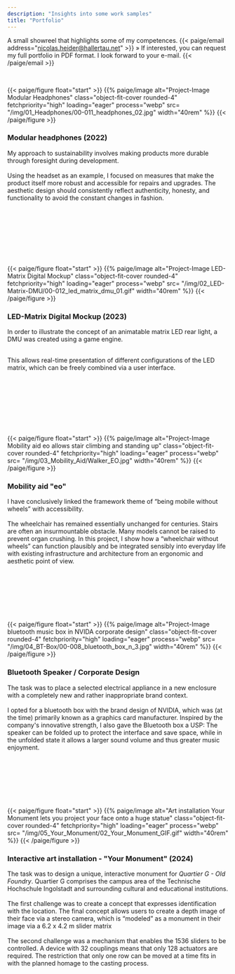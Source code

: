 ```yaml
---
description: "Insights into some work samples"
title: "Portfolio"
---
```


A small showreel that highlights some of my competences.
 {{< paige/email address="nicolas.heider@hallertau.net" >}} » If interested, you can request my full portfolio in PDF format. I look forward to your e-mail. {{< /paige/email >}} 

</p>
<br>


<!-- 01 Headphones -->

{{< paige/figure float="start" >}}
{{% paige/image alt="Project-Image Modular Headphones"  class="object-fit-cover rounded-4" fetchpriority="high"  loading="eager" process="webp" src= "/img/01_Headphones/00-011_headphones_02.jpg" width="40rem" %}} 
{{< /paige/figure >}}

<h3> Modular headphones (2022) </h3> 

My approach to sustainability involves making products more durable through foresight during development. <br><br>
Using the headset as an example, I focused on measures that make the product itself more robust and accessible for repairs and upgrades.
The aesthetic design should consistently reflect authenticity, honesty, and functionality to avoid the constant changes in fashion.


<br><br>


</p><br><br><br><br>



<!-- 02 LED-Matrix -->

{{< paige/figure float="start" >}}
{{% paige/image alt="Project-Image LED-Matrix Digital Mockup"  class="object-fit-cover rounded-4" fetchpriority="high"  loading="eager" process="webp" src= "/img/02_LED-Matrix-DMU/00-012_led_matrix_dmu_01.gif" width="40rem" %}} 
{{< /paige/figure >}}

<h3> LED-Matrix Digital Mockup (2023) </h3> 

In order to illustrate the concept of an animatable matrix LED rear light, a DMU was created using a game engine.<br><br>

This allows real-time presentation of different configurations of the LED matrix, which can be freely combined via a user interface.



<br><br>


</p><br><br><br><br>




<!-- 03 Mobility Aid -->

{{< paige/figure float="start" >}}
{{% paige/image alt="Project-Image Mobility aid eo allows stair climbing and standing up" class="object-fit-cover rounded-4" fetchpriority="high"  loading="eager" process="webp" src= "/img/03_Mobility_Aid/Walker_EO.jpg" width="40rem" %}} 
{{< /paige/figure >}}

<h3> Mobility aid "eo" </h3> 

I have conclusively linked the framework theme of “being mobile without wheels” with accessibility. <br><br> The wheelchair has remained essentially unchanged for centuries. Stairs are often an insurmountable obstacle. Many models cannot be raised to prevent organ crushing. In this project, I show how a “wheelchair without wheels” can function plausibly and be integrated sensibly into everyday life with existing infrastructure and architecture from an ergonomic and aesthetic point of view.


<br><br>



</p><br><br><br>



<!-- 04 Nvidia Bluetooth Box -->

{{< paige/figure float="start" >}}
{{% paige/image alt="Project-Image bluetooth music box in NVIDA corporate design" class="object-fit-cover rounded-4" fetchpriority="high"  loading="eager" process="webp" src= "/img/04_BT-Box/00-008_bluetooth_box_n_3.jpg" width="40rem" %}} 
{{< /paige/figure >}}

<h3> Bluetooth Speaker / Corporate Design </h3>

The task was to place a selected electrical appliance in a new enclosure with a completely new and rather inappropriate brand context.<br><br>
I opted for a bluetooth box with the brand design of NVIDIA, which was (at the time) primarily known as a graphics card manufacturer. Inspired by the company's innovative strength, I also gave the Bluetooth box a USP: The speaker can be folded up to protect the interface and save space, while in the unfolded state it allows a larger sound volume and thus greater music enjoyment.

<br><br>

</p><br><br><br>


<!-- 05 Your Monument -->

{{< paige/figure float="start" >}}
{{% paige/image alt="Art installation Your Monument lets you project your face onto a huge statue"   class="object-fit-cover rounded-4" fetchpriority="high"  loading="eager" process="webp" src= "/img/05_Your_Monument/02_Your_Monument_GIF.gif" width="40rem" %}} 
{{< /paige/figure >}}

<h3> Interactive art installation - "Your Monument" (2024) </h3>

The task was to design a unique, interactive monument for <em>Quartier G - Old Foundry</em>. Quartier G comprises the campus area of the Technische Hochschule Ingolstadt and surrounding cultural and educational institutions. <br><br> The first challenge was to create a concept that expresses identification with the location. The final concept allows users to create a depth image of their face via a stereo camera, which is “modeled” as a monument in their image via a 6.2 x 4.2 m slider matrix
<br><br>
The second challenge was a mechanism that enables the 1536 sliders to be controlled. A device with 32 couplings means that only 128 actuators are required. The restriction that only one row can be moved at a time fits in with the planned homage to the casting process.

<br><br>

</p><br>